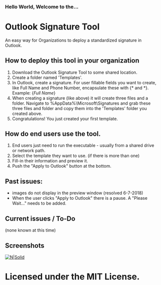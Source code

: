 ### Hello World, Welcome to the...

# Outlook Signature Tool
An easy way for Organizations to deploy a standardized signature in Outlook. 

## How to deploy this tool in your organization
1) Download the Outlook Signature Tool to some shared location. 
2) Create a folder named 'Templates'.  
3) In Outlook, create a signature. For user fillable fields you want to create, like Full Name and Phone Number, encapsulate these with {* and *}.  Example: {*Full Name*}  
4) When creating a signature (like above) it will create three files and a folder. Navigate to %AppData%\Microsoft\Signatures and grab these three files and folder and copy them into the 'Templates' folder you created above.
5) Congratulations! You just created your first template. 

## How do end users use the tool.
1) End users just need to run the executable - usually from a shared drive or network path.
2) Select the template they want to use. (if there is more than one)
3) Fill-in their information and preview it.
4) Push the "Apply to Outlook" button at the bottom.

## Past issues:
 - images do not display in the preview window (resolved 6-7-2018)
 - When the user clicks "Apply to Outlook" there is a pause. A "Please Wait..." needs to be added.
 
## Current issues / To-Do
(none known at this time)
 
## Screenshots
[![N|Solid](https://raw.githubusercontent.com/SunsetQuest/OutlookSignatureTool/Other/Screenshot.Main.png)](https://github.com/SunsetQuest/OutlookSignatureTool)

# Licensed under the MIT License.
